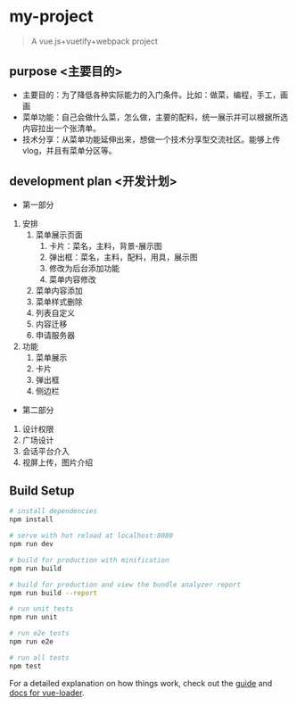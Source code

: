 # my-project

> A vue.js+vuetify+webpack project

## purpose <主要目的>

- 主要目的：为了降低各种实际能力的入门条件。比如：做菜，编程，手工，画画
- 菜单功能：自己会做什么菜，怎么做，主要的配料，统一展示并可以根据所选内容拉出一个张清单。
- 技术分享：从菜单功能延伸出来，想做一个技术分享型交流社区。能够上传vlog，并且有菜单分区等。

## development plan <开发计划>

- 第一部分
1. 安排
   1. 菜单展示页面
      1. 卡片：菜名，主料，背景-展示图
      2. 弹出框：菜名，主料，配料，用具，展示图
      3. 修改为后台添加功能
      4. 菜单内容修改
   2. 菜单内容添加
   3. 菜单样式删除
   4. 列表自定义
   5. 内容迁移
   6. 申请服务器
2. 功能
   1. 菜单展示
   2. 卡片
   3. 弹出框
   4. 侧边栏


- 第二部分
1. 设计权限
2. 广场设计
3. 会话平台介入
4. 视屏上传，图片介绍

## Build Setup

``` bash
# install dependencies
npm install

# serve with hot reload at localhost:8080
npm run dev

# build for production with minification
npm run build

# build for production and view the bundle analyzer report
npm run build --report

# run unit tests
npm run unit

# run e2e tests
npm run e2e

# run all tests
npm test
```

For a detailed explanation on how things work, check out the [guide](http://vuejs-templates.github.io/webpack/) and [docs for vue-loader](http://vuejs.github.io/vue-loader).


